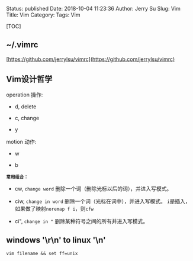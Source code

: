 Status: published
Date: 2018-10-04 11:23:36 
Author: Jerry Su
Slug: Vim
Title: Vim
Category: 
Tags: Vim

[TOC]


## ~/.vimrc

[https://github.com/jerrylsu/vimrc](https://github.com/jerrylsu/vimrc)

## Vim设计哲学

<operation> <motion>
    
operation 操作:
    
- d, delete
    
- c, change
    
- y
    
motion 动作:
    
- w

- b
    
**`常用组合：`**
    
- cw, `change word` 删除一个词（删除光标以后的词），并进入写模式。

- ciw, `change in word` 删除一个词（光标在词中），并进入写模式。 `i`是插入，如果做了映射`noremap f i`，则`cfw`
    
- ci", `change in "` 删除某种符号之间的所有并进入写模式。

## windows '\r\n' to linux '\n'

`vim filename && set ff=unix`